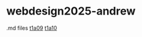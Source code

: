 # webdesign2025-andrew
.md files
[t1a09](public/markdown/t1a09-javascript-research.md)
[t1a10](public/markdown/t1a10-edgeimpulse.md)